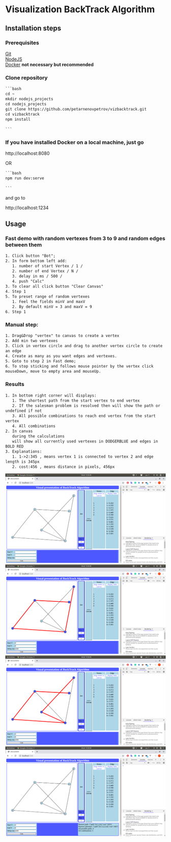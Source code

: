 # Visualization BackTrack Algorithm  

## Installation steps  

### Prerequisites  

   [Git](https://git-scm.com/)  
   [NodeJS](https://nodejs.org/en/)  
   [Docker](https://www.docker.com/) **not necessary but recommended**  


### Clone repository

    ```bash
    cd ~
    mkdir nodejs_projects
    cd nodejs_projects
    git clone https://github.com/petarnenovpetrov/vizbacktrack.git
    cd vizbacktrack
    npm install

    ```

### If you have installed Docker on a local machine, just go

http://localhost:8080

OR

    ```bash
    npm run dev:serve

    ```

and go to

http://localhost:1234

## Usage  

### Fast demo with random vertexes from 3 to 9 and random edges between them  

    1. Click button "Bot";
    2. In form bottom left add:
       1. number of start Vertex / 1 /
       2. number of end Vertex / N /
       3. delay in ms / 500 /
       4. push "Calc"
    3. To clear all click button "Clear Canvas"
    4. Step 1
    5. To preset range of random vertexes
       1. Feel the fields minV and maxV
       2. By default minV = 3 and maxV = 9
    6. Step 1

### Manual step:  

    1. Drag&Drop "vertex" to canvas to create a vertex
    2. Add min two vertexes
    3. Click in vertex circle and drag to another vertex circle to create an edge
    4. Create as many as you want edges and vertexes.
    5. Goto to step 2 in Fast demo;
    6. To stop sticking and follows mouse pointer by the vertex click mouseDown, move to empty area and mouseUp.

### Results  

    1. In bottom right corner will displays:
       1. The shortest path from the start vertex to end vertex
       2. If the salesman problem is resolved then will show the path or undefined if not
       3. All possible combinations to reach end vertex from the start vertex
       4. All combinations
    2. In canvas
       during the calculations 
       will show all currently used vertexes in DODGERBLUE and edges in BOLD RED
    3. Explanations:
       1. 1->2:345 , means vertex 1 is connected to vertex 2 and edge length is 345px
       2. cost:456 , means distance in pixels, 456px

![Snapshot](./public/snapshots/gr1.png "Graph")
![Snapshot](./public/snapshots/gr2.png "Graph")
![Snapshot](./public/snapshots/gr3.png "Graph")
![Snapshot](./public/snapshots/gr4.png "Graph")  
